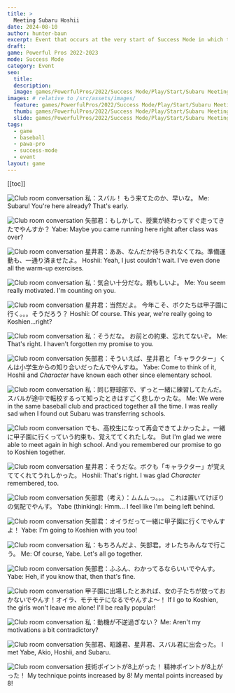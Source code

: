 ```yaml
---
title: >
  Meeting Subaru Hoshii
date: 2024-08-10
author: hunter-baun
excerpt: Event that occurs at the very start of Success Mode in which the player meets teammate Subaru Hoshii
draft: 
game: Powerful Pros 2022-2023
mode: Success Mode
category: Event
seo:
  title:
  description:
  image: games/PowerfulPros/2022/Success Mode/Play/Start/Subaru Meeting/1.png
images: # relative to /src/assets/images/
  feature: games/PowerfulPros/2022/Success Mode/Play/Start/Subaru Meeting/1.png
  thumb: games/PowerfulPros/2022/Success Mode/Play/Start/Subaru Meeting/1.png
  slide: games/PowerfulPros/2022/Success Mode/Play/Start/Subaru Meeting/1.png
tags:
  - game
  - baseball
  - pawa-pro
  - success-mode
  - event
layout: game
---
```

[[toc]]
<article class="prose max-w-xl lg:max-w-4xl lg:prose-lg">

![Club room conversation](</assets/images/games/PowerfulPros/2022/Success Mode/Play/Start/Subaru Meeting/1.png>)
私：スバル！ もう来てたのか、早いな。
Me: Subaru! You're here already? That's early.

![Club room conversation](</assets/images/games/PowerfulPros/2022/Success Mode/Play/Start/Subaru Meeting/2.png>)
矢部君：もしかして、授業が終わってすぐ走ってきたでやんすか？
Yabe: Maybe you came running here right after class was over?

![Club room conversation](</assets/images/games/PowerfulPros/2022/Success Mode/Play/Start/Subaru Meeting/3.png>)
星井君：ああ、なんだか待ちきれなくてね。準備運動も、一通り済ませたよ。
Hoshii: Yeah, I just couldn't wait. I've even done all the warm-up exercises.

![Club room conversation](</assets/images/games/PowerfulPros/2022/Success Mode/Play/Start/Subaru Meeting/4.png>)
私：気合い十分だな。頼もしいよ。
Me: You seem really motivated. I'm counting on you.

![Club room conversation](</assets/images/games/PowerfulPros/2022/Success Mode/Play/Start/Subaru Meeting/5.png>)
星井君：当然だよ。
今年こそ、ボクたちは甲子園に行く。。。そうだろう？
Hoshii: Of course.
This year, we're really going to Koshien...right?

![Club room conversation](</assets/images/games/PowerfulPros/2022/Success Mode/Play/Start/Subaru Meeting/6.png>)
私：そうだな。
お前との約束、忘れてないぞ。
Me: That's right.
I haven't forgotten my promise to you.

![Club room conversation](</assets/images/games/PowerfulPros/2022/Success Mode/Play/Start/Subaru Meeting/7.png>)
矢部君：そういえば、星井君と「キャラクター」くんは小学生からの知り合いだったんでやんすね。
Yabe: Come to think of it, Hoshii and *Character* have known each other since elementary school.

![Club room conversation](</assets/images/games/PowerfulPros/2022/Success Mode/Play/Start/Subaru Meeting/8.png>)
私：同じ野球部で、ずっと一緒に練習してたんだ。スバルが途中で転校するって知ったときはすごく悲しかったな。
Me: We were in the same baseball club and practiced together all the time. I was really sad when I found out Subaru was transferring schools.

![Club room conversation](</assets/images/games/PowerfulPros/2022/Success Mode/Play/Start/Subaru Meeting/9.png>)
でも、高校生になって再会できてよかったよ。一緒に甲子園に行くっていう約束も、覚えててくれたしな。
But I'm glad we were able to meet again in high school. And you remembered our promise to go to Koshien together.

![Club room conversation](</assets/images/games/PowerfulPros/2022/Success Mode/Play/Start/Subaru Meeting/10.png>)
星井君：そうだな。ボクも「キャラクター」が覚えててくれてうれしかった。
Hoshii: That's right. I was glad *Character* remembered, too.

![Club room conversation](</assets/images/games/PowerfulPros/2022/Success Mode/Play/Start/Subaru Meeting/11.png>)
矢部君（考え）：ムムムっ。。。
これは置いてけぼりの気配でやんす。
Yabe (thinking): Hmm...
I feel like I'm being left behind.

![Club room conversation](</assets/images/games/PowerfulPros/2022/Success Mode/Play/Start/Subaru Meeting/12.png>)
矢部君：オイラだって一緒に甲子園に行くでやんすよ！
Yabe: I'm going to Koshien with you too!

![Club room conversation](</assets/images/games/PowerfulPros/2022/Success Mode/Play/Start/Subaru Meeting/13.png>)
私：もちろんだよ、矢部君。オレたちみんなで行こう。
Me: Of course, Yabe. Let's all go together.

![Club room conversation](</assets/images/games/PowerfulPros/2022/Success Mode/Play/Start/Subaru Meeting/14.png>)
矢部君：ふふん、わかってるならいいでやんす。
Yabe: Heh, if you know that, then that's fine.

![Club room conversation](</assets/images/games/PowerfulPros/2022/Success Mode/Play/Start/Subaru Meeting/15.png>)
甲子園に出場したとあれば、女の子たちが放っておかないでやんす！オイラ、モテモテになるでやんすよ～！
If I go to Koshien, the girls won't leave me alone! I'll be really popular!

![Club room conversation](</assets/images/games/PowerfulPros/2022/Success Mode/Play/Start/Subaru Meeting/16.png>)
私：動機が不逆過ぎない？
Me: Aren't my motivations a bit contradictory?

![Club room conversation](</assets/images/games/PowerfulPros/2022/Success Mode/Play/Start/Subaru Meeting/17.png>)
矢部君、昭雄君、星井君、スバル君に出会った。
I met Yabe, Akio, Hoshii, and Subaru.

![Club room conversation](</assets/images/games/PowerfulPros/2022/Success Mode/Play/Start/Subaru Meeting/18.png>)
技術ポイントが8上がった！
精神ポイントが8上がった！
My technique points increased by 8!
My mental points increased by 8!

</article>